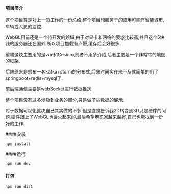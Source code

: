 #### 项目简介

这个项目算是对上一份工作的一份总结,整个项目想服务于的应用可能有智能城市,车辆或人员的监控.

WebGL目前还是一个待开发的领域,由于对显卡和网络的要求比较高,并且这个5块钱的服务器还在国外,所以项目加载有点慢,缓存后会好很多.

前端这块主要用的是vue和Cesium,前者不用多介绍,后者主要是一个非常牛的地图的框架.

后端原来是想布一套kafka+storm的分布式,后来时间实在来不及就简单的用了springboot+redis+mysql了.

前后端通信主要是webSocket进行数据推送.

整个项目没有过多涉及到业务的部分,只是做了些数据的展示.

对于数据可视化这块自己其实做的不多,但是直觉告诉我2D转变到3D只是硬件的问题.硬件跟上了WebGL也会火起来的,最后希望老东家越来越好,自己也能找到一份好的工作.

####安装

```shell
npm install
```

####运行

```shell
npm run dev
```

#### 打包

```
npm run dist
```

